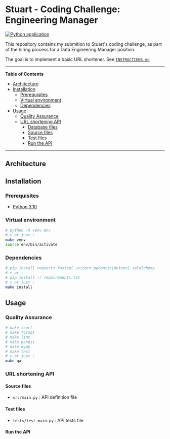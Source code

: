 # Stuart - Coding Challenge: Engineering Manager

[![Python application](https://github.com/StuartHiring/em-test-clement-fleury/actions/workflows/python-app.yml/badge.svg)](https://github.com/StuartHiring/em-test-clement-fleury/actions/workflows/python-app.yml)

This repository contains my submition to Stuart's coding challenge, as part of the hiring process for a Data Engineering Manager position.

The goal is to implement a basic URL shortener. See [`INSTRUCTIONS.md`](INSTRUCTIONS.md)

---

**Table of Contents**

- [Architecture](#architecture)
- [Installation](#installation)
  - [Prerequisites](#prerequisites)
  - [Virtual environment](#virtual-environment)
  - [Dependencies](#dependencies)
- [Usage](#usage)
  - [Quality Assurance](#quality-assurance)
  - [URL shortening API](#url-shortening-api)
    - [Database files](#database-files)
    - [Source files](#source-files)
    - [Test files](#test-files)
    - [Run the API](#run-the-api)

---

## Architecture



## Installation

### Prerequisites

- [Python 3.10](https://www.python.org/downloads/)

### Virtual environment

```bash
# python -m venv env
# > or just :
make venv
source env/bin/activate
```

### Dependencies

```bash
# pip install requests fastapi uvicorn pydantic[dotenv] sqlalchemy
# > or :
# pip install -r requirements.txt
# > or just :
make install
```

## Usage

### Quality Assurance

```bash
# make isort
# make format
# make lint
# make bandit
# make mypy
# make test
# > or just :
make qa
```

### URL shortening API

#### Source files

- `src/main.py` : API definition file

#### Test files

- `tests/test_main.py` : API tests file

#### Run the API
